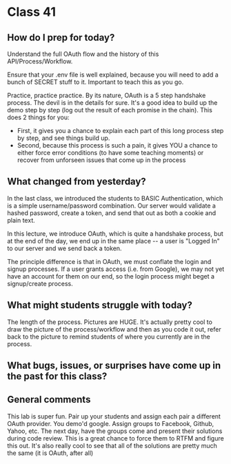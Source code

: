 # Class 41

## How do I prep for today?
Understand the full OAuth flow and the history of this API/Process/Workflow.

Ensure that your .env file is well explained, because you will need to add a bunch of SECRET stuff to it. Important to teach this as you go.

Practice, practice practice. By its nature, OAuth is a 5 step handshake process. The devil is in the details for sure. It's a good idea to build up the demo step by step (log out the result of each promise in the chain).  This does 2 things for you:

- First, it gives you a chance to explain each part of this long process step by step, and see things build up.
- Second, because this process is such a pain, it gives YOU a chance to either force error conditions (to have some teaching moments) or recover from unforseen issues that come up in the process
 
## What changed from yesterday? 
In the last class, we introduced the students to BASIC Authentication, which is a simple username/password combination.  Our server would validate a hashed password, create a token, and send that out as both a cookie and plain text.

In this lecture, we introduce OAuth, which is quite a handshake process, but at the end of the day, we end up in the same place -- a user is "Logged In" to our server and we send back a token.

The principle difference is that in OAuth, we must conflate the login and signup processes.  If a user grants access (i.e. from Google), we may not yet have an account for them on our end, so the login process might beget a signup/create process. 

## What might students struggle with today? 
The length of the process.  Pictures are HUGE. It's actually pretty cool to draw the picture of the process/workflow and then as you code it out, refer back to the picture to remind students of where you currently are in the process.

## What bugs, issues, or surprises have come up in the past for this class?

## General comments
This lab is super fun. Pair up your students and assign each pair a different OAuth provider.  You demo'd google.  Assign groups to Facebook, Github, Yahoo, etc. The next day, have the groups come and present their solutions during code review.  This is a great chance to force them to RTFM and figure this out.  It's also really cool to see that all of the solutions are pretty much the same (it is OAuth, after all)
